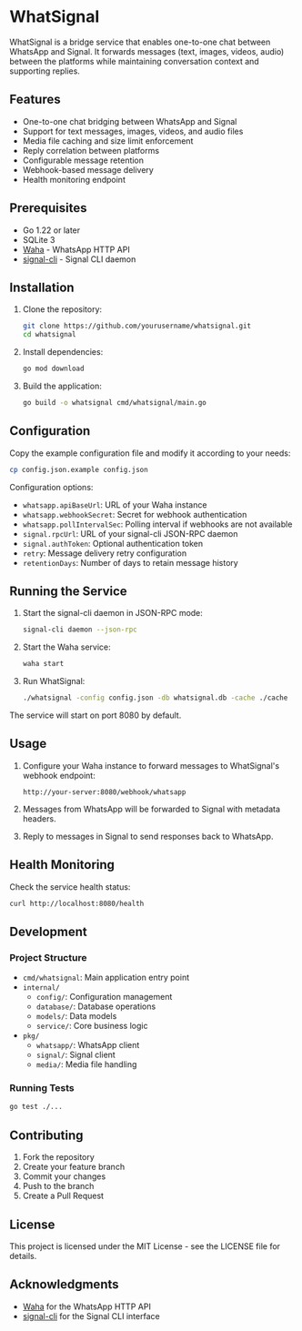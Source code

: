 # WhatSignal

WhatSignal is a bridge service that enables one-to-one chat between WhatsApp and Signal. It forwards messages (text, images, videos, audio) between the platforms while maintaining conversation context and supporting replies.

## Features

- One-to-one chat bridging between WhatsApp and Signal
- Support for text messages, images, videos, and audio files
- Media file caching and size limit enforcement
- Reply correlation between platforms
- Configurable message retention
- Webhook-based message delivery
- Health monitoring endpoint

## Prerequisites

- Go 1.22 or later
- SQLite 3
- [Waha](https://github.com/devlikeapro/waha) - WhatsApp HTTP API
- [signal-cli](https://github.com/AsamK/signal-cli) - Signal CLI daemon

## Installation

1. Clone the repository:
   ```bash
   git clone https://github.com/yourusername/whatsignal.git
   cd whatsignal
   ```

2. Install dependencies:
   ```bash
   go mod download
   ```

3. Build the application:
   ```bash
   go build -o whatsignal cmd/whatsignal/main.go
   ```

## Configuration

Copy the example configuration file and modify it according to your needs:

```bash
cp config.json.example config.json
```

Configuration options:

- `whatsapp.apiBaseUrl`: URL of your Waha instance
- `whatsapp.webhookSecret`: Secret for webhook authentication
- `whatsapp.pollIntervalSec`: Polling interval if webhooks are not available
- `signal.rpcUrl`: URL of your signal-cli JSON-RPC daemon
- `signal.authToken`: Optional authentication token
- `retry`: Message delivery retry configuration
- `retentionDays`: Number of days to retain message history

## Running the Service

1. Start the signal-cli daemon in JSON-RPC mode:
   ```bash
   signal-cli daemon --json-rpc
   ```

2. Start the Waha service:
   ```bash
   waha start
   ```

3. Run WhatSignal:
   ```bash
   ./whatsignal -config config.json -db whatsignal.db -cache ./cache
   ```

The service will start on port 8080 by default.

## Usage

1. Configure your Waha instance to forward messages to WhatSignal's webhook endpoint:
   ```
   http://your-server:8080/webhook/whatsapp
   ```

2. Messages from WhatsApp will be forwarded to Signal with metadata headers.

3. Reply to messages in Signal to send responses back to WhatsApp.

## Health Monitoring

Check the service health status:
```bash
curl http://localhost:8080/health
```

## Development

### Project Structure

- `cmd/whatsignal`: Main application entry point
- `internal/`
  - `config/`: Configuration management
  - `database/`: Database operations
  - `models/`: Data models
  - `service/`: Core business logic
- `pkg/`
  - `whatsapp/`: WhatsApp client
  - `signal/`: Signal client
  - `media/`: Media file handling

### Running Tests

```bash
go test ./...
```

## Contributing

1. Fork the repository
2. Create your feature branch
3. Commit your changes
4. Push to the branch
5. Create a Pull Request

## License

This project is licensed under the MIT License - see the LICENSE file for details.

## Acknowledgments

- [Waha](https://github.com/devlikeapro/waha) for the WhatsApp HTTP API
- [signal-cli](https://github.com/AsamK/signal-cli) for the Signal CLI interface 